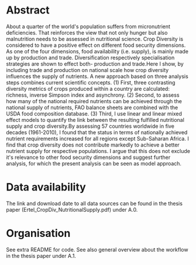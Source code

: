 # Abstract

About a quarter of the world's population suffers from micronutrient deficiencies. That reinforces the view that not only hunger but also malnutrition needs to be assessed in nutritional science. Crop Diversity is considered to have a positive effect on different food security dimensions. As one of the four dimensions, food availability (i.e. supply), is mainly made up by production and trade. Diversification respectively specialisation strategies are shown to effect both- production and trade.Here I show, by including trade and production on national scale how crop diversity influences the supply of nutrients. A new approach based on three analysis steps combines current scientific concepts. (1) First, three contrasting diversity metrics of crops produced within a country are calculated: richness, inverse Simpson index and asynchrony. (2) Second, to assess how many of the national required nutrients can be achieved through the national supply of nutrients, FAO balance sheets are combined with the USDA food composition database. (3)  Third, I use linear and linear mixed effect models to quantify the link between the resulting fulfilled nutritional supply and crop diversity.By assessing 57 countries worldwide in five decades (1961-2010), I found that the status in terms of nationally achieved nutrient requirements increased for all regions except Sub-Saharan Africa. I find that crop diversity does not contribute markedly to achieve a better nutrient supply for respective populations. I argue that this does not exclude it's relevance to other food security dimensions and suggest further analysis, for which the present analysis can be seen as model approach. 


# Data availability

The link and download date to all data sources can be found in the thesis paper (Ertel_CropDiv_NutritionalSupply.pdf) under A.0.

# Organisation

See extra README for code. See also general overview about the workflow in the thesis paper under A.1. 

